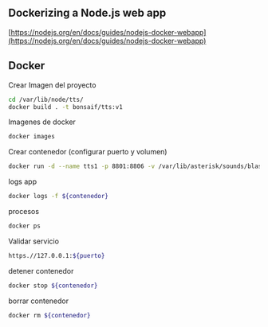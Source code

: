 ## Dockerizing a Node.js web app

[https://nodejs.org/en/docs/guides/nodejs-docker-webapp](https://nodejs.org/en/docs/guides/nodejs-docker-webapp)


## Docker

Crear Imagen del proyecto

```sh
cd /var/lib/node/tts/
docker build . -t bonsaif/tts:v1
```

Imagenes de docker
```sh
docker images
```
Crear contenedor (configurar puerto y volumen)

```sh
docker run -d --name tts1 -p 8801:8806 -v /var/lib/asterisk/sounds/blaster/:/var/lib/asterisk/sounds/blaster/ bonsaif/tts:v1
```
logs app
```sh
docker logs -f ${contenedor}
```
procesos
```sh
docker ps
```


Validar servicio

```sh
https.//127.0.0.1:${puerto}
```
detener contenedor
```sh
docker stop ${contenedor}
```
borrar contenedor
```sh
docker rm ${contenedor}
```
